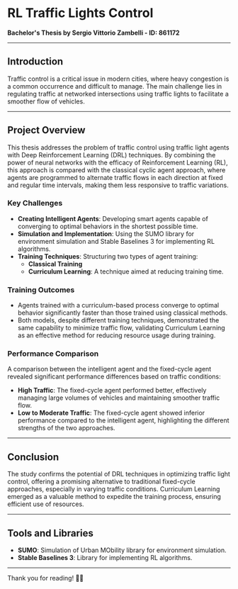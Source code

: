 # RL Traffic Lights Control

**Bachelor's Thesis by Sergio Vittorio Zambelli - ID: 861172**

---

## Introduction

Traffic control is a critical issue in modern cities, where heavy congestion is a common occurrence and difficult to manage. The main challenge lies in regulating traffic at networked intersections using traffic lights to facilitate a smoother flow of vehicles.

---

## Project Overview

This thesis addresses the problem of traffic control using traffic light agents with Deep Reinforcement Learning (DRL) techniques. By combining the power of neural networks with the efficacy of Reinforcement Learning (RL), this approach is compared with the classical cyclic agent approach, where agents are programmed to alternate traffic flows in each direction at fixed and regular time intervals, making them less responsive to traffic variations.

### Key Challenges

- **Creating Intelligent Agents**: Developing smart agents capable of converging to optimal behaviors in the shortest possible time.
- **Simulation and Implementation**: Using the SUMO library for environment simulation and Stable Baselines 3 for implementing RL algorithms.
- **Training Techniques**: Structuring two types of agent training:
  - **Classical Training**
  - **Curriculum Learning**: A technique aimed at reducing training time.

### Training Outcomes

- Agents trained with a curriculum-based process converge to optimal behavior significantly faster than those trained using classical methods.
- Both models, despite different training techniques, demonstrated the same capability to minimize traffic flow, validating Curriculum Learning as an effective method for reducing resource usage during training.

### Performance Comparison

A comparison between the intelligent agent and the fixed-cycle agent revealed significant performance differences based on traffic conditions:
- **High Traffic**: The fixed-cycle agent performed better, effectively managing large volumes of vehicles and maintaining smoother traffic flow.
- **Low to Moderate Traffic**: The fixed-cycle agent showed inferior performance compared to the intelligent agent, highlighting the different strengths of the two approaches.

---

## Conclusion

The study confirms the potential of DRL techniques in optimizing traffic light control, offering a promising alternative to traditional fixed-cycle approaches, especially in varying traffic conditions. Curriculum Learning emerged as a valuable method to expedite the training process, ensuring efficient use of resources.

---

## Tools and Libraries

- **SUMO**: Simulation of Urban MObility library for environment simulation.
- **Stable Baselines 3**: Library for implementing RL algorithms.

---

Thank you for reading! 🚦🚗